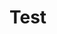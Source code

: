 <!-- SPDX-License-Identifier: Apache-2.0  -->
<!-- SPDX-FileCopyrightText: Erlang and contributors  -->

# Test



